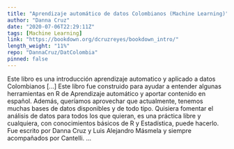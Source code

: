 ```yaml
---
title: "Aprendizaje automático de datos Colombianos (Machine Learning)"
author: "Danna Cruz"
date: "2020-07-06T22:29:11Z"
tags: [Machine Learning]
link: "https://bookdown.org/dcruzreyes/bookdown_intro/"
length_weight: "11%"
repo: "DannaCruz/DatColombia"
pinned: false
---
```


Este libro es una introducción aprendizaje automatico y aplicado a datos Colombianos [...] Este libro fue construido para ayudar a entender algunas herramientas en R de Aprendizaje automático y aportar contenido en español. Además, queríamos aprovechar que actualmente, tenemos muchas bases de datos disponibles y de todo tipo. Quisiera fomentar el análisis de datos para todos los que quieran, es una práctica libre y cualquiera, con conocimientos básicos de R y Estadística, puede hacerlo. Fue escrito por Danna Cruz y Luis Alejandro Másmela y siempre acompañados por Cantelli.  ...
